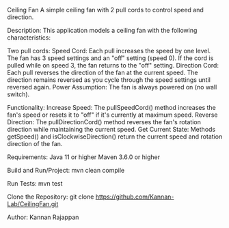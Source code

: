 Ceiling Fan
A simple ceiling fan with 2 pull cords to control speed and direction.

Description:
This application models a ceiling fan with the following characteristics:

Two pull cords:
Speed Cord: Each pull increases the speed by one level. The fan has 3 speed settings and an "off" setting (speed 0). If the cord is pulled while on speed 3, the fan returns to the "off" setting.
Direction Cord: Each pull reverses the direction of the fan at the current speed. The direction remains reversed as you cycle through the speed settings until reversed again.
Power Assumption: The fan is always powered on (no wall switch).

Functionality:
Increase Speed: The pullSpeedCord() method increases the fan's speed or resets it to "off" if it's currently at maximum speed.
Reverse Direction: The pullDirectionCord() method reverses the fan's rotation direction while maintaining the current speed.
Get Current State: Methods getSpeed() and isClockwiseDirection() return the current speed and rotation direction of the fan.

Requirements:
Java 11 or higher
Maven 3.6.0 or higher

Build and Run/Project:
mvn clean compile

Run Tests:
mvn test

Clone the Repository:
git clone https://github.com/Kannan-Lab/CeilingFan.git

Author:
Kannan Rajappan
